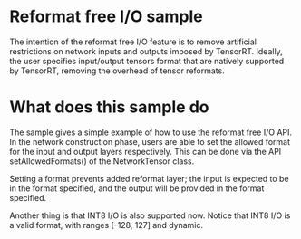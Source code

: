 # Reformat free I/O sample

The intention of the reformat free I/O feature is to remove artificial restrictions on network inputs and outputs imposed by TensorRT. Ideally, the user specifies input/output tensors format that are natively supported by TensorRT, removing the overhead of tensor reformats.


# What does this sample do

The sample gives a simple example of how to use the reformat free I/O API. In the network construction phase, users are able to set the allowed format
for the input and output layers respectively. This can be done via the API setAllowedFormats() of the NetworkTensor class.

Setting a format prevents added reformat layer; the input is expected to be in the format specified, and the output will be provided in the format specified.

Another thing is that INT8 I/O is also supported now. Notice that INT8 I/O is a valid format, with ranges [-128, 127] and dynamic.